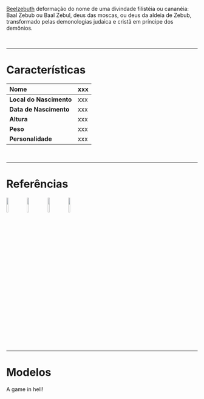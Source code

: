[Beelzebuth](Beelzebuth.md) deformação do nome de uma divindade filistéia ou cananéia: Baal Zebub ou Baal Zebul, deus das moscas, ou deus da aldeia de Zebub, transformado pelas demonologias judaica e cristã em príncipe dos demônios.

<br />

---

# Características #

| **Nome** | xxx |
|:---------|:----|
| **Local do Nascimento** | xxx |
| **Data de Nascimento** | xxx |
| **Altura** | xxx |
| **Peso** | xxx |
| **Personalidade** | xxx |

<br />

---

# Referências #

<a href='http://www.reidovudu.com/exu_beelzebuth.jpg'><img width='10%' height='10%' border='0' src='http://www.reidovudu.com/exu_beelzebuth.jpg' /></a>
<a href='http://tiagolocomill.zip.net/images/BAPHOMET.JPG'><img width='10%' height='10%' border='0' src='http://tiagolocomill.zip.net/images/BAPHOMET.JPG' /></a>
<a href='http://www.freewebs.com/littleblackrosecoven/Left%20hand%20path/the_baphomet_by_tranquil_black%20small.jpg'><img width='10%' height='10%' border='0' src='http://www.freewebs.com/littleblackrosecoven/Left%20hand%20path/the_baphomet_by_tranquil_black%20small.jpg' /></a>
<a href='http://demmosgoticos.vilabol.uol.com.br/imagens/baphomet.gif'><img width='10%' height='10%' border='0' src='http://demmosgoticos.vilabol.uol.com.br/imagens/baphomet.gif' /></a>


---

# Modelos #

A game in hell!